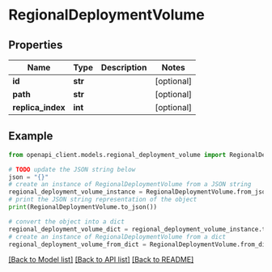 # RegionalDeploymentVolume


## Properties

Name | Type | Description | Notes
------------ | ------------- | ------------- | -------------
**id** | **str** |  | [optional] 
**path** | **str** |  | [optional] 
**replica_index** | **int** |  | [optional] 

## Example

```python
from openapi_client.models.regional_deployment_volume import RegionalDeploymentVolume

# TODO update the JSON string below
json = "{}"
# create an instance of RegionalDeploymentVolume from a JSON string
regional_deployment_volume_instance = RegionalDeploymentVolume.from_json(json)
# print the JSON string representation of the object
print(RegionalDeploymentVolume.to_json())

# convert the object into a dict
regional_deployment_volume_dict = regional_deployment_volume_instance.to_dict()
# create an instance of RegionalDeploymentVolume from a dict
regional_deployment_volume_from_dict = RegionalDeploymentVolume.from_dict(regional_deployment_volume_dict)
```
[[Back to Model list]](../README.md#documentation-for-models) [[Back to API list]](../README.md#documentation-for-api-endpoints) [[Back to README]](../README.md)


